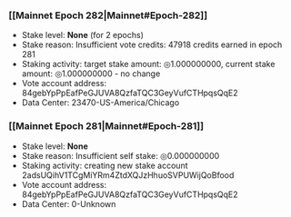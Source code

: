 ### [[Mainnet Epoch 282|Mainnet#Epoch-282]]
* Stake level: **None** (for 2 epochs)
* Stake reason: Insufficient vote credits: 47918 credits earned in epoch 281
* Staking activity: target stake amount: ◎1.000000000, current stake amount: ◎1.000000000 - no change
* Vote account address: 84gebYpPpEafPeGJUVA8QzfaTQC3GeyVufCTHpqsQqE2
* Data Center: 23470-US-America/Chicago
### [[Mainnet Epoch 281|Mainnet#Epoch-281]]
* Stake level: **None**
* Stake reason: Insufficient self stake: ◎0.000000000
* Staking activity: creating new stake account 2adsUQihV1TCgMiYRm4ZtdXQJzHhuoSVPUWijQoBfood
* Vote account address: 84gebYpPpEafPeGJUVA8QzfaTQC3GeyVufCTHpqsQqE2
* Data Center: 0-Unknown